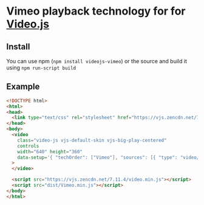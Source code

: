 # Vimeo playback technology for for [Video.js](https://github.com/videojs/video.js)

## Install
You can use npm (`npm install videojs-vimeo`) or the source and build it using `npm run-script build`

## Example
```html
<!DOCTYPE html>
<html>
<head>
  <link type="text/css" rel="stylesheet" href="https://vjs.zencdn.net/7.11.4/video-js.css" />
</head>
<body>
  <video
    class="video-js vjs-default-skin vjs-big-play-centered"
    controls
    width="640" height="360"
    data-setup='{ "techOrder": ["Vimeo"], "sources": [{ "type": "video/vimeo", "src": "326701979"}], "vimeo": { "autoplay": false } }'
  >
  </video>

  <script src="https://vjs.zencdn.net/7.11.4/video.min.js"></script>
  <script src="dist/Vimeo.min.js"></script>
</body>
</html>
```